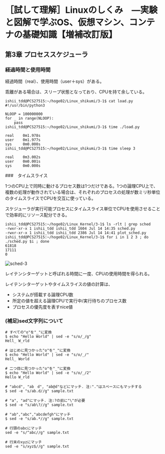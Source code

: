 
# ［試して理解］Linuxのしくみ　―実験と図解で学ぶOS、仮想マシン、コンテナの基礎知識【増補改訂版】

## 第3章 プロセススケジューラ

### 経過時間と使用時間

経過時間（real）、使用時間（user＋sys）がある。

乖離がある場合は、スリープ状態となっており、CPUを持て余している。

```
ishii_tdd@PCS27515:~/hoge02/Linux_shikumi/3-1$ cat load.py
#!/usr/bin/python3

NLOOP = 100000000
for _ in range(NLOOP):
    pass
ishii_tdd@PCS27515:~/hoge02/Linux_shikumi/3-1$ time ./load.py

real    0m1.978s
user    0m1.977s
sys     0m0.000s
ishii_tdd@PCS27515:~/hoge02/Linux_shikumi/3-1$ time sleep 3

real    0m3.002s
user    0m0.001s
sys     0m0.000s
```

###　タイムスライス

1つのCPU上で同時に動けるプロセス数は1つだけである。1つの論理CPU上で、複数の処理が動作されている場合は、それぞれのプロセスの処理が数ミリ秒単位のタイムスライスでCPUを交互に使っている。

スケジューラが実行可能プロセスにタイムスライス単位でCPUを使用させることで効率的にリソース配分できる。

```
ishii_tdd@PCS27515:~/hoge02/Linux_Kernel/3-1$ ls -rlt | grep sched
-rwxr-xr-x 1 ishii_tdd ishii_tdd 1604 Jul 14 14:35 sched.py
-rwxr-xr-x 1 ishii_tdd ishii_tdd 2386 Jul 14 14:41 plot_sched.py
ishii_tdd@PCS27515:~/hoge02/Linux_Kernel/3-1$ for i in 1 2 3 ; do ./sched.py $i ; done
61818
17111
0
```

![sched-3](https://github.com/141Tom/memo/assets/135770970/0f9288ee-f6de-4b7f-9006-a862f6d6cd5e)


レイテンシターゲットと呼ばれる時間に一度、CPUの使用時間を得られる。

レイテンシターゲットやタイムスライスの値の計算は、
- システムが搭載する論理CPU数
- 所定の値を超える論理CPUで実行中/実行待ちのプロセス数
- プロセスの優先度を表すnice値

### (補足)sed文字列について


```
# すべての"o"を"_"に変換
$ echo "Hello World" | sed -e "s/o/_/g"
Hell_ W_rld
 
# はじめに見つかった"o"を"_"に変換
$ echo "Hello World" | sed -e "s/o/_/"
Hell_ World
 
# 二つ目に見つかった"o"を"_"に変換
$ echo "Hello World" | sed -e "s/o/_/2"
Hello W_rld
```
```
# "abcd", "ab　d", "ab@d"などにマッチ. 注:"."はスペースにもマッチする
$ sed -e "s/ab.d//g" sample.txt
 
# "a", "ad"にマッチ. 注:?の前に"\"が必要
$ sed -e "s/ab\?//g" sample.txt
 
# "ab","abc","abcdefgh"にマッチ
$ sed -e "s/ab.*//g" sample.txt
 
# 行頭のabcにマッチ
sed -e "s/^abc//g" sample.txt
 
# 行末のxyzにマッチ
sed -e "s/xyz$//g" sample.txt
```
